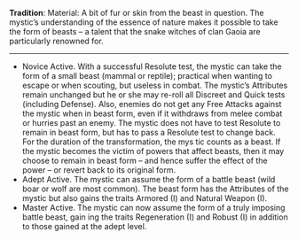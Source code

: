 **Tradition**:
Material: A bit of fur or skin from the beast in question. 
The mystic’s understanding of the essence of nature makes it possible to take the form of beasts – a talent that the snake witches of clan Gaoia are particularly renowned for.

---
- Novice Active. With a successful Resolute test, the mystic can take the form of a small beast (mammal or reptile); practical when wanting to escape or when scouting, but useless in combat. The mystic’s Attributes remain unchanged but he or she may re-roll all Discreet and Quick tests (including Defense). Also, enemies do not get any Free Attacks against the mystic when in beast form, even if it withdraws from melee combat or hurries past an enemy. The mystic does not have to test Resolute to remain in beast form, but has to pass a Resolute test to change back. For the duration of the transformation, the mys tic counts as a beast. If the mystic becomes the victim of powers that affect beasts, then it may choose to remain in beast form – and hence suffer the effect of the power – or revert back to its original form.
- Adept Active. The mystic can assume the form of a battle beast (wild boar or wolf are most common). The beast form has the Attributes of the mystic but also gains the traits Armored (I) and Natural Weapon (I).
- Master Active. The mystic can now assume the form of a truly imposing battle beast, gain ing the traits Regeneration (I) and Robust (I) in addition to those gained at the adept level.